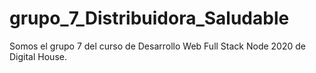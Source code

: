 # grupo_7_Distribuidora_Saludable
Somos el grupo 7 del curso de Desarrollo Web Full Stack Node 2020 de Digital House.
